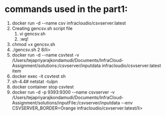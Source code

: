 # commands used in the part1:

<ol>
  <li>docker run -d --name csv infracloudio/csvserver:latest</li>
  <li>Creating gencsv.sh script file 
    <ol>
      <li>vi gencsv.sh</li>
      <li>:wq!</li>
    </ol>
  </li>
  <li>chmod +x gencsv.sh</li>
  <li>./gencsv.sh 2 8/li>
  <li>docker run -d  --name csvtest -v /Users/tejapriyarajkondamudi/Documents/InfraCloud-Assignment/solutions:/csvserver/inputdata  infracloudio/csvserver:latest item</li>
  <li>docker exec -it csvtest sh</li>
  <li>sh-4.4# netstat -tulpn</li>
  <li>docker container stop csvtest</li>
  <li>docker run -d -p 9393:9300 --name csvserver -v /Users/tejapriyarajkondamudi/Documents/InfraCloud-Assignment/solutions/inputFile:/csvserver/inputdata --env CSVSERVER_BORDER=Orange infracloudio/csvserver:latest/li>
</ol>

